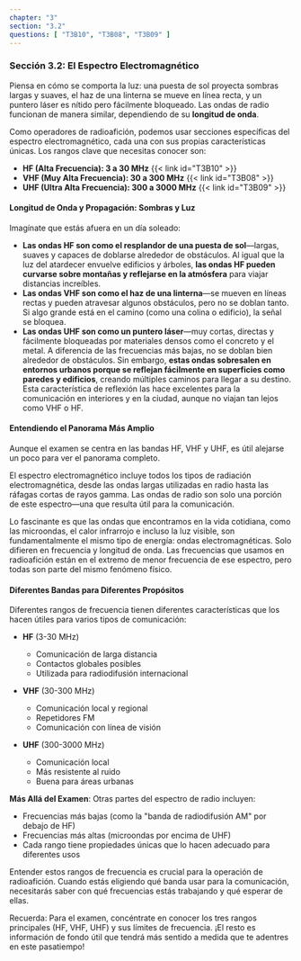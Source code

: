 ```yaml
---
chapter: "3"
section: "3.2"
questions: [ "T3B10", "T3B08", "T3B09" ]
---
```


### Sección 3.2: El Espectro Electromagnético  

Piensa en cómo se comporta la luz: una puesta de sol proyecta sombras largas y suaves, el haz de una linterna se mueve en línea recta, y un puntero láser es nítido pero fácilmente bloqueado. Las ondas de radio funcionan de manera similar, dependiendo de su **longitud de onda**.  

Como operadores de radioafición, podemos usar secciones específicas del espectro electromagnético, cada una con sus propias características únicas. Los rangos clave que necesitas conocer son:  

- **HF (Alta Frecuencia): 3 a 30 MHz** {{< link id="T3B10" >}}  
- **VHF (Muy Alta Frecuencia): 30 a 300 MHz** {{< link id="T3B08" >}}  
- **UHF (Ultra Alta Frecuencia): 300 a 3000 MHz** {{< link id="T3B09" >}}  

#### Longitud de Onda y Propagación: Sombras y Luz  

Imagínate que estás afuera en un día soleado:  

- **Las ondas HF son como el resplandor de una puesta de sol**—largas, suaves y capaces de doblarse alrededor de obstáculos. Al igual que la luz del atardecer envuelve edificios y árboles, **las ondas HF pueden curvarse sobre montañas y reflejarse en la atmósfera** para viajar distancias increíbles.  
- **Las ondas VHF son como el haz de una linterna**—se mueven en líneas rectas y pueden atravesar algunos obstáculos, pero no se doblan tanto. Si algo grande está en el camino (como una colina o edificio), la señal se bloquea.  
- **Las ondas UHF son como un puntero láser**—muy cortas, directas y fácilmente bloqueadas por materiales densos como el concreto y el metal. A diferencia de las frecuencias más bajas, no se doblan bien alrededor de obstáculos. Sin embargo, **estas ondas sobresalen en entornos urbanos porque se reflejan fácilmente en superficies como paredes y edificios**, creando múltiples caminos para llegar a su destino. Esta característica de reflexión las hace excelentes para la comunicación en interiores y en la ciudad, aunque no viajan tan lejos como VHF o HF.

#### Entendiendo el Panorama Más Amplio

Aunque el examen se centra en las bandas HF, VHF y UHF, es útil alejarse un poco para ver el panorama completo.

El espectro electromagnético incluye todos los tipos de radiación electromagnética, desde las ondas largas utilizadas en radio hasta las ráfagas cortas de rayos gamma. Las ondas de radio son solo una porción de este espectro—una que resulta útil para la comunicación.

Lo fascinante es que las ondas que encontramos en la vida cotidiana, como las microondas, el calor infrarrojo e incluso la luz visible, son fundamentalmente el mismo tipo de energía: ondas electromagnéticas. Solo difieren en frecuencia y longitud de onda. Las frecuencias que usamos en radioafición están en el extremo de menor frecuencia de ese espectro, pero todas son parte del mismo fenómeno físico.

#### Diferentes Bandas para Diferentes Propósitos

Diferentes rangos de frecuencia tienen diferentes características que los hacen útiles para varios tipos de comunicación:

- **HF** (3-30 MHz)
  - Comunicación de larga distancia
  - Contactos globales posibles
  - Utilizada para radiodifusión internacional

- **VHF** (30-300 MHz)
  - Comunicación local y regional
  - Repetidores FM
  - Comunicación con línea de visión

- **UHF** (300-3000 MHz)
  - Comunicación local
  - Más resistente al ruido
  - Buena para áreas urbanas

**Más Allá del Examen**: Otras partes del espectro de radio incluyen:
- Frecuencias más bajas (como la "banda de radiodifusión AM" por debajo de HF)
- Frecuencias más altas (microondas por encima de UHF)
- Cada rango tiene propiedades únicas que lo hacen adecuado para diferentes usos

Entender estos rangos de frecuencia es crucial para la operación de radioafición. Cuando estás eligiendo qué banda usar para la comunicación, necesitarás saber con qué frecuencias estás trabajando y qué esperar de ellas.

Recuerda: Para el examen, concéntrate en conocer los tres rangos principales (HF, VHF, UHF) y sus límites de frecuencia. ¡El resto es información de fondo útil que tendrá más sentido a medida que te adentres en este pasatiempo!